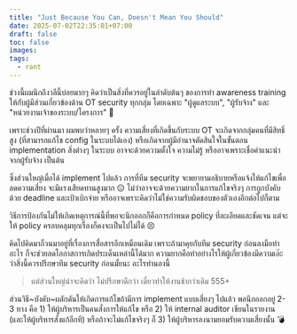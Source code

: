```yaml
---
title: "Just Because You Can, Doesn't Mean You Should"
date: 2025-07-02T22:35:01+07:00
draft: false
toc: false
images:
tags:
  - rant
---
```


ช่วงนี้ผมนึกถึงวลีนี้บ่อยมากๆ คิดว่าเป็นสิ่งที่ควรอยู่ในลำดับต้นๆ ของการทำ awareness training ให้กับผู้มีส่วนเกี่ยวข้องด้าน OT security ทุกกลุ่ม โดยเฉพาะ "ผู้ดูแลระบบ", "ผู้รับจ้าง" และ "หน่วยงานเจ้าของระบบ/โครงการ" 🤣

เพราะช่วงปีที่ผ่านมา ผมพบว่าหลายๆ ครั้ง ความเสี่ยงที่เกิดขึ้นกับระบบ OT จะเกิดจากกลุ่มคนที่มีสิทธิ์สูง (ที่สามารถแก้ไข config ในระบบได้เอง) หรือเกิดจากผู้มีอำนาจตัดสินใจในขั้นตอน implementation สิ่งต่างๆ ในระบบ อาจจะด้วยความตั้งใจ ความไม่รู้ หรืออาจเพราะเชื่อคำแนะนำจากผู้รับจ้าง เป็นต้น

ซึ่งส่วนใหญ่เมื่อได้ implement ไปแล้ว การที่ทีม security จะพยายามอธิบายหรือแจ้งให้แก้ไขเพื่อลดความเสี่ยง จะมีแรงเสียดทานสูงมาก 😑 ไม่ว่าอาจจะด้วยความยากในการแก้ไขจริงๆ การถูกบังคับด้วย deadline และเป้าเบิกจ่าย หรืออาจเพราะคิดว่าไม่ใช่ความรับผิดชอบของตัวเองอีกต่อไปก็ตาม

วิธีการป้องกันไม่ให้เกิดเหตุการณ์นี้ที่พอจะนึกออกก็คือการกำหนด policy ที่ละเอียดและชัดเจน แต่จะให้ policy ครอบคลุมทุกเรื่องก็คงจะเป็นไปไม่ได้ 😣

คิดไปคิดมาก็วนมาอยู่ที่เรื่องการสื่อสารอีกเหมือนเดิม เพราะถ้ามาคุยกับทีม security ก่อนลงมือทำอะไร ก็จะช่วยลดโอกาสการเกิดประเด็นเหล่านี้ได้มาก ความยากคือทำอย่างไรให้ผู้เกี่ยวข้องมีความเอ๊ะ ว่าสิ่งนี้ควรปรึกษาทีม security ก่อนมั้ยนะ อะไรทำนองนี้

> แต่ส่วนใหญ่น่าจะคิดว่า ไม่ปรึกษาดีกว่า เดี๋ยวทำให้งานช้ากว่าเดิม 555+

ส่วนวิธี~บังคับ~ผลักดันให้เกิดการแก้ไขถ้ามีการ implement แบบเสี่ยงๆ ไปแล้ว พอนึกออกอยู่ 2-3 ทาง คือ 1) ให้ผู้บริหารเป็นคนสั่งการให้แก้ไข หรือ 2) ให้ internal auditor เขียนในรายงาน (และให้ผู้บริหารสั่งแก้อีกที) หรือถ้าจะไม่แก้ไขจริงๆ ก็ 3) ให้ผู้บริหารลงนามยอมรับความเสี่ยงนั้น 💣